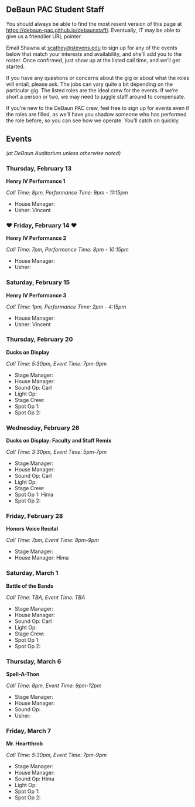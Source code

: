 ## DeBaun PAC Student Staff

You should always be able to find the most resent version of this page at <https://debaun-pac.github.io/debaunstaff/>. Eventually, IT may be able to give us a friendlier URL pointer.

Email Shawna at <scathey@stevens.edu>  to sign up for any of the events below that match your interests and availability, and she'll add you to the roster. Once confirmed, just show up at the listed call time, and we’ll get started.

If you have any questions or concerns about the gig or about what the roles will entail, please ask. The jobs can vary quite a bit depending on the particular gig. The listed roles are the ideal crew for the events. If we’re short a person or two, we may need to juggle staff around to compensate.

If you’re new to the DeBaun PAC crew, feel free to sign up for events even if the roles are filled, as we’ll have you shadow someone who has performed the role before, so you can see how we operate. You’ll catch on quickly.


## Events
*(at DeBaun Auditorium unless otherwise noted)*


### Thursday, February 13

**Henry IV Performance 1**

_Call Time: 8pm, Performance Time: 9pm - 11:15pm_

- House Manager: 
- Usher: Vincent

### ♥ Friday, February 14 ♥

**Henry IV Performance 2**

_Call Time: 7pm, Performance Time: 8pm - 10:15pm_

- House Manager: 
- Usher:

### Saturday, February 15

**Henry IV Performance 3**

_Call Time: 1pm, Performance Time: 2pm - 4:15pm_

- House Manager: 
- Usher: Vincent

### Thursday, February 20

**Ducks on Display**

_Call Time: 5:30pm, Event Time: 7pm-9pm_

- Stage Manager:
- House Manager:
- Sound Op: Carl
- Light Op:
- Stage Crew:
- Spot Op 1:
- Spot Op 2: 


### Wednesday, February 26

**Ducks on Display: Faculty and Staff Remix**

_Call Time: 3:30pm, Event Time: 5pm-7pm_

- Stage Manager:
- House Manager:
- Sound Op: Carl
- Light Op:
- Stage Crew:
- Spot Op 1: Hima
- Spot Op 2: 


### Friday, February 28

**Honors Voice Recital**

_Call Time: 7pm, Event Time: 8pm-9pm_

- Stage Manager:
- House Manager: Hima


### Saturday, March 1

**Battle of the Bands**

_Call Time: TBA, Event Time: TBA_

- Stage Manager:
- House Manager:
- Sound Op: Carl
- Light Op:
- Stage Crew:
- Spot Op 1:
- Spot Op 2: 


### Thursday, March 6

**Spell-A-Thon**

_Call Time: 8pm, Event Time: 9pm-12pm_

- Stage Manager:
- House Manager:
- Sound Op:
- Usher:

### Friday, March 7

**Mr. Heartthrob**

_Call Time: 5:30pm, Event Time: 7pm-9pm_

- Stage Manager:
- House Manager:
- Sound Op: Hima
- Light Op:
- Spot Op 1:
- Spot Op 2: 
